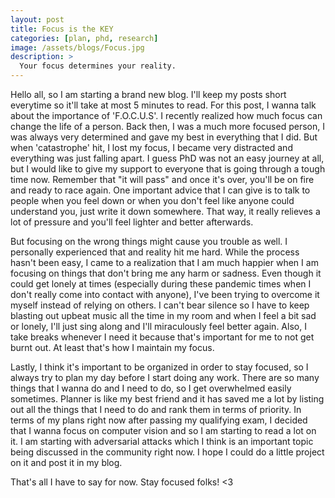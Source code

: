 ```yaml
---
layout: post
title: Focus is the KEY
categories: [plan, phd, research]
image: /assets/blogs/Focus.jpg
description: >
  Your focus determines your reality.
---
```


Hello all, so I am starting a brand new blog. I'll keep my posts short everytime so it'll take at most 5 minutes to read. For this post, I wanna talk about the importance of 'F.O.C.U.S'. I recently realized how much focus can change the life of a person. Back then, I was a much more focused person, I was always very determined and gave my best in everything that I did. But when 'catastrophe' hit, I lost my focus, I became very distracted and everything was just falling apart. I guess PhD was not an easy journey at all, but I would like to give my support to everyone that is going through a tough time now. Remember that "it will pass" and once it's over, you'll be on fire and ready to race again. One important advice that I can give is to talk to people when you feel down or when you don't feel like anyone could understand you, just write it down somewhere. That way, it really relieves a lot of pressure and you'll feel lighter and better afterwards.

But focusing on the wrong things might cause you trouble as well. I personally experienced that and reality hit me hard. While the process hasn't been easy, I came to a realization that I am much happier when I am focusing on things that don't bring me any harm or sadness. Even though it could get lonely at times (especially during these pandemic times when I don't really come into contact with anyone), I've been trying to overcome it myself instead of relying on others. I can't bear silence so I have to keep blasting out upbeat music all the time in my room and when I feel a bit sad or lonely, I'll just sing along and I'll miraculously feel better again. Also, I take breaks whenever I need it because that's important for me to not get burnt out. At least that's how I maintain my focus.

Lastly, I think it's important to be organized in order to stay focused, so I always try to plan my day before I start doing any work. There are so many things that I wanna do and I need to do, so I get overwhelmed easily sometimes. Planner is like my best friend and it has saved me a lot by listing out all the things that I need to do and rank them in terms of priority. In terms of my plans right now after passing my qualifying exam, I decided that I wanna focus on computer vision and so I am starting to read a lot on it. I am starting with adversarial attacks which I think is an important topic being discussed in the community right now. I hope I could do a little project on it and post it in my blog.

That's all I have to say for now. Stay focused folks! <3

